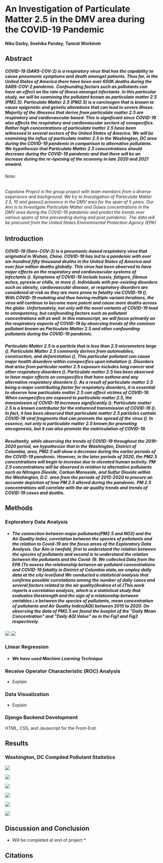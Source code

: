 # An Investigation of Particulate Matter 2.5 in the DMV area during the COVID-19 Pandemic
#### Niko Darby, Snehika Pandey, Tamrat Workineh

## Abstract

##### COVID-19 (SARS-COV-2) is a respiratory virus that has the capability to cause pneumonic symptoms and death amongst patients. Thus far, in the United States of America there have been over 650K deaths during the SARS-COV-2 pandemic. Confounding factors such as pollutants can have an effect on the rate of illness amongst infectants. In this particular study, we will be examining the pollutant known as particulate matter 2.5 (PM2.5). Particulate Matter 2.5 (PM2.5) is a carcinogen that is known to cause epigenetic and genetic alterations that can lead to severe illness. Majority of the illnesses that derive from particulate matter 2.5 are respiratory and cardiovascular based. This is significant since COVID-19 also affects the respiratory and cardiovascular sectors of conspecifics.  Rather high concentrations of particulate matter 2.5 have been witnessed in several sectors of the United States of America. We will be examining the influx of particulate matter 2.5 in the Washington, DC area during the COVID-19 pandemic in comparison to alternative pollutants. We hypothesize that Particulate Matter 2.5 concentrations should decrease during the COVID-19 pandemic and that there will be an increase during the re-opening of the economy in late 2020 and 2021 onward. 

###### Note:
###### Capstone Project is the group project with team members from a diverse experience and bachground. We try to Investigation of Particulate Matter 2.5, 10 and gases() presence in the DMV area for the span of 5 years. Our Aim is to Investigate Particulate Matter and Gases concentrations in the DMV area during the COVID-19 pandemic and predict the trends over various spans of time preceeding during and post pandemic. The data will be procured from the United States Environmental Protection Agency (EPA)


## Introduction 

##### COVID-19 (Sars-COV-2) is a pneumonic-based respiratory virus that originated in Wuhan, China. COVID-19 has led to a pandemic with over six-hundred fifty thousand deaths in the United States of America and over four million deaths globally. This virus has been observed to have major effects on the respiratory and cardiovascular systems of infectants (). Symptoms of COVID-19 include tussis, fatigure, fibrous aches, pyrexia or chills, or more (). Individuals with pre-existing disorders such as obesity, cardiovascular disease, or respiratory disorders are considered at-risk as they are more prone to fatality via COVID-19 ().  With COVID-19 mutating and thus having multiple variant iterations, the virus will continue to become more potent and cause more deaths across the globe. Unfortunately, not only will the novel variants of COVID-19 lead to omnipotency, but confounding factors such as pollutant concentrations will as well. In this manuscript, we will focus primarily on the respiratory aspects of COVID-19 by observing trends of the common pollutant known as  Particulate Matter 2.5 and other confounding pollutants during the COVID-19 pandemic.

##### Particulate Matter 2.5 is a particle that is less than 2.5 micrometers large (). Particulate Matter 2.5 commonly derives from automobiles, construction, and deforestation (). This particular pollutant can cause major health disorders within conspecifics upon inhalation (). Disorders that arise from particular matter 2.5 exposure includes lung cancer and other respiratory disorders (). Particulate matter 2.5 has been observed to have major effects on conspecifics that have asthma and any alternative respiratory disorders (). As a result of particulate matter 2.5 being a major contributing factor for respiratory disorders, it is essential to observe how particulate matter 2.5 can affect victims of COVID-19. When conspecifics are exposed to particulate matter 2.5, the transmission of COVID-19 increases significantly (). Particulate matter 2.5 is a known contributor for the enhanced transmission of COVID-19 (). In fact, it has been observed that particulate matter 2.5 particles contain COVID-19 viral fragments that can promote the spread of the virus (). In essence, not only is particulate matter 2.5 known for promoting oncogenesis, but it can also promote the matriculation of COVID-19. 

##### Resultantly, while observing the trends of COVID-19 throughout the 2019-2020 period, we hypothesize that in the Washington, District of Columbia, area, PM2.5 will show a decrease during the earlier periods of the COVID-19 pandemic. However, in the later periods of 2020, the PM2.5 concentrations will begin to increase due to elevated human activity. PM 2.5 concentrations will be observed in relation to alternative pollutants such as Nitrogen Dioxide, Carbon Monoxide, and Sulfur Dioxide within the Washington, D.C. area from the periods of 2015-2020 to procure an accurate depiction of how PM 2.5 altered during the pandemic. PM 2.5 concentrations will correlate with the air quality trends and trends of COVID-19 cases and deaths. 


## Methods

### Exploratory Data Analysis
- ##### The connection between major pollutants(PM2.5 and NO2) and the Air Quality Index, correlation between the species of pollutants and the relation to Covid-19 are the focus areas of the Exploratory Data Analysis. Our Aim is twofold, first to understand the relation between the species of pollutants and second is to understand the relation between the pollutants and the Covid-19. We collected Data from the EPA (To assess the relationship between air pollutant concentrations and COVID-19 fatality in District of Columbia state,we employ daily data at the city level)and We conducted a statistical analysis that confirms possible correlations among the number of daily cases and several factors related to the air quality(Andrea et al.)This work reports a correlation analysis, which is a statistical study that evaluates thestrength and the sign of a relationship between variables i.e between the species of pollutants, mean concentration of pollutants and Air Quality Index(AQI) between 2015 to 2020. On observing the data of PM2.5 we found the boxplot of the "Daily Mean Concentration" and "Daily AQI Value" as in the Fig1 and Fig2 respectively.

![](https://github.com/darbyna/DATA606_Capstone/blob/main/Fig1.png?raw=true)
![](https://github.com/darbyna/DATA606_Capstone/blob/main/Fig2.png?raw=true)
### Linear Regression
- ##### We have used Machine Learning Technique 
### Receive Operator Characteristic (ROC) Analysis
- Explain
### Data Visualization
- Explain

### Django Backend Development
HTML, CSS, and Javascript for the Front-End.


## Results 

### Washington, DC Compiled Pollutant Statistics

![](https://github.com/darbyna/DATA606_Capstone/blob/main/CPST.JPG?raw=true)

![](https://github.com/darbyna/DATA606_Capstone/blob/main/CPCP.JPG?raw=true)

![](https://github.com/darbyna/DATA606_Capstone/blob/main/CPCPCP.JPG?raw=true)

![](https://github.com/darbyna/DATA606_Capstone/blob/main/CORR.JPG?raw=true)

![](https://github.com/darbyna/DATA606_Capstone/blob/main/download%20(12).png?raw=true)

![](https://github.com/darbyna/DATA606_Capstone/blob/main/Heatmap.png?raw=true)


## Discussion and Conclusion

* Will be completed at end of project *

## Citations
